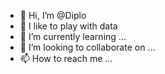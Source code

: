 - 👋 Hi, I’m @Diplo
- 👀 I like to play with data
- 🌱 I’m currently learning ...
- 💞️ I’m looking to collaborate on ...
- 📫 How to reach me ...

<!---
Diplo2by/Diplo2by is a ✨ special ✨ repository because its `README.md` (this file) appears on your GitHub profile.
You can click the Preview link to take a look at your changes.
--->
